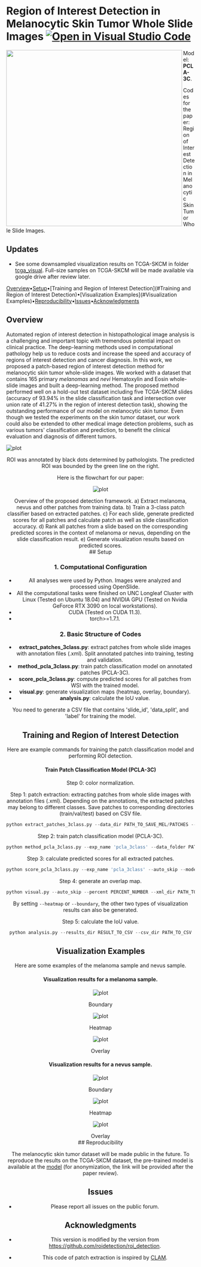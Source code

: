 # Region of Interest Detection in Melanocytic Skin Tumor Whole Slide Images [![Open in Visual Studio Code](vscode.svg)](https://code.visualstudio.com/)

[<img src="TCGA1.gif" width="470px" align="left" />](https://github.com/cyMichael/ROI_Detection)Model: **PCLA-3C**.

Codes for the paper: Region of Interest Detection in Melanocytic Skin Tumor Whole Slide Images. 

## Updates

- See some downsampled visualization results on TCGA-SKCM in folder [tcga_visual](/tcga_visual). Full-size samples on TCGA-SKCM will be made available via google drive after review later.



[Overview](#Overview)•[Setup](#Setup)•[Training and Region of Interest Detection](#Training and Region of Interest Detection)•[Visualization Examples](#Visualization Examples)•[Reproducibility](#Reproducibility)•[Issues](#Issues)•[Acknowledgments](#Acknowledgments)

## Overview

Automated region of interest detection in histopathological image analysis is a challenging and important topic with tremendous potential impact on clinical practice. The deep-learning methods used in computational pathology help us to reduce costs and increase the speed and accuracy of regions of interest detection and cancer diagnosis. In this work, we proposed a patch-based region of interest detection method for melanocytic skin tumor whole-slide images. We worked with a dataset that contains 165 primary *melanomas* and *nevi* Hematoxylin and Eosin whole-slide images and built a deep-learning method. The proposed method performed well on a hold-out test dataset including five TCGA-SKCM slides (accuracy of 93.94% in the slide classification task and intersection over union rate of 41.27% in the region of interest detection task), showing the outstanding performance of our model on melanocytic skin tumor. Even though we tested the experiments on the skin tumor dataset, our work could also be extended to other medical image detection problems, such as various tumors' classification and prediction, to benefit the clinical evaluation and diagnosis of different tumors.

![plot](./pics/task.jpg)

<center>ROI was annotated by black dots determined by pathologists. The predicted ROI was bounded by the green line on the right.<center>

Here is the flowchart for our paper:

![plot](./flowchart/flowchart.png)

<center>Overview of the proposed detection framework. a) Extract melanoma, nevus and other patches from training data. b) Train a 3-class patch classifier based on extracted patches. c) For each slide, generate predicted scores for all patches and calculate patch as well as slide classification accuracy. d) Rank all patches from a slide based on the corresponding predicted scores in the context of melanoma or nevus, depending on the slide classification result. e) Generate visualization results based on predicted scores.<center>
## Setup

### 1. Computational Configuration

- All analyses were used by Python. Images were analyzed and processed using OpenSlide. 
- All the computational tasks were finished on UNC Longleaf Cluster with Linux (Tested on Ubuntu 18.04) and NVIDIA GPU (Tested on Nvidia GeForce RTX 3090 on local workstations). 
- CUDA (Tested on CUDA 11.3).
- torch>=1.7.1.

### 2. Basic Structure of Codes

- **extract_patches_3class.py**: extract patches from whole slide images with annotation files (.xml). Split annotated patches into training, testing and validation. 
- **method_pcla_3class.py**: train patch classification model on annotated patches (PCLA-3C).
- **score_pcla_3class.py**: compute predicted scores for all patches from WSI with the trained model.
- **visual.py**: generate visualization maps (heatmap, overlay, boundary).
- **analysis.py**: calculate the IoU value.

You need to generate a CSV file that contains 'slide_id', 'data_split', and 'label' for training the model.

## Training and Region of Interest Detection

Here are example commands for training the patch classification model and performing ROI detection.

#### Train Patch Classification Model (PCLA-3C)

Step 0: color normalization.

Step 1: patch extraction: extracting patches from whole slide images with annotation files (.xml). Depending on the annotations, the extracted patches may belong to different classes. Save patches to corresponding directories (train/val/test) based on CSV file.

```python
python extract_patches_3class.py --data_dir PATH_TO_SAVE_MEL/PATCHES --csv_path PATH_TO_CSV --xml_annotation_new PATH_TO_SAVE_ANNOTATED_PATCHES/ANNOTATIONS_NEW --xml_annotation_other PATH_TO_SAVE_ANNOTATED_PATCHES/ANNOTATIONS_OTHER --feat_dir PATH_TO_SAVE_FEATURES
```

Step 2: train patch classification model (PCLA-3C).

```python
python method_pcla_3class.py --exp_name 'pcla_3class' --data_folder PATH_TO_SAVE_FEATURES --batch_size 100 --n_epochs 20
```

Step 3: calculate predicted scores for all extracted patches.

```python
python score_pcla_3class.py --exp_name 'pcla_3class' --auto_skip --model_load TRAINED_MODEL --csv_path PATH_TO_CSV --patch_path PATH_TO_ALL_FEATURES --results_dir PATH_TO_SAVE_RESULTS --classification_save_dir PATH_TO_SAVE_CLASSIFICATION_RESULTS
```

Step 4: generate an overlap map.

```python
python visual.py --auto_skip --percent PERCENT_NUMBER --xml_dir PATH_TO_XML --exp_name 'pcla_3class' --csv_path PATH_TO_CSV --wsi_dir PATH_TO_WSI --results_dir PATH_TO_SAVE_RESULTS --xml_dir PATH_TO_GROUND_TRUTH_LABELS --annotation_ratio ANNOTATION_NUMBER
```

By setting `--heatmap` or `--boundary`, the other two types of visualization results can also be generated.

Step 5: calculate the IoU value.

```python
python analysis.py --results_dir RESULT_TO_CSV --csv_dir PATH_TO_CSV
```

## Visualization Examples

Here are some examples of the melanoma sample and nevus sample.

#### Visualization results for a melanoma sample.

![plot](./visual_examples/mela_con.png)

<center>Boundary<center>

![plot](./visual_examples/mela_heat.png)

<center>Heatmap<center>

![plot](./visual_examples/mela_over.png)

<center>Overlay<center>

#### Visualization results for a nevus sample.

![plot](./visual_examples/nev_con.png)

<center>Boundary<center>

![plot](./visual_examples/nev_heat.png)

<center>Heatmap<center>

![plot](./visual_examples/nev_over.png)

<center>Overlay<center>
## Reproducibility

The melanocytic skin tumor dataset will be made public in the future. To reproduce the results on the TCGA-SKCM dataset, the pre-trained model is available at the [model]() (for anonymization, the link will be provided after the paper review).

## Issues

- Please report all issues on the public forum.

## Acknowledgments

- This version is modified by the version from https://github.com/roidetection/roi_detection.

- This code of patch extraction is inspired by [CLAM](https://github.com/mahmoodlab/CLAM).
